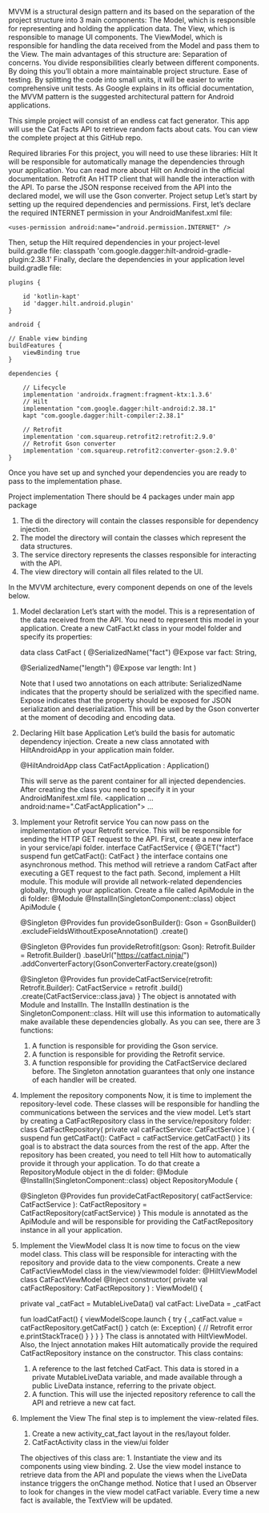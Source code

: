 MVVM is a structural design pattern and its based on the separation of the project structure into 3 main components:
The Model, which is responsible for representing and holding the application data.
The View, which is responsible to manage UI components.
The ViewModel, which is responsible for handling the data received from the Model and pass them to the View.
The main advantages of this structure are:
Separation of concerns.
You divide responsibilities clearly between different components.
By doing this you’ll obtain a more maintainable project structure.
Ease of testing.
By splitting the code into small units, it will be easier to write comprehensive unit tests.
As Google explains in its official documentation, the MVVM pattern is the suggested architectural pattern for Android applications.


This simple project will consist of an endless cat fact generator.
This app will use the Cat Facts API to retrieve random facts about cats.
You can view the complete project at this GitHub repo.

Required libraries
For this project, you will need to use these libraries:
Hilt
It will be responsible for automatically manage the dependencies through your application.
You can read more about Hilt on Android in the official documentation.
Retrofit
An HTTP client that will handle the interaction with the API.
To parse the JSON response received from the API into the declared model, we will use the Gson converter.
Project setup
Let’s start by setting up the required dependencies and permissions.
First, let’s declare the required INTERNET permission in your AndroidManifest.xml file:

    <uses-permission android:name="android.permission.INTERNET" />
Then, setup the Hilt required dependencies in your project-level build.gradle file:
classpath 'com.google.dagger:hilt-android-gradle-plugin:2.38.1'
Finally, declare the dependencies in your application level build.gradle file:

    plugins {
    
        id 'kotlin-kapt'
        id 'dagger.hilt.android.plugin'
    }
    
    android {

    // Enable view binding
    buildFeatures {
        viewBinding true
    }

    dependencies {
    
        // Lifecycle
        implementation 'androidx.fragment:fragment-ktx:1.3.6'
        // Hilt
        implementation "com.google.dagger:hilt-android:2.38.1"
        kapt "com.google.dagger:hilt-compiler:2.38.1"

        // Retrofit
        implementation 'com.squareup.retrofit2:retrofit:2.9.0' 
        // Retrofit Gson converter
        implementation 'com.squareup.retrofit2:converter-gson:2.9.0'
    }

Once you have set up and synched your dependencies you are ready to pass to the implementation phase.

Project implementation
There should be 4 packages under main app package
1. The di the directory will contain the classes responsible for dependency injection.
2. The model the directory will contain the classes which represent the data structures.
3. The service directory represents the classes responsible for interacting with the API.
4. The view directory will contain all files related to the UI.
   
In the MVVM architecture, every component depends on one of the levels below.

1. Model declaration
   Let’s start with the model.
   This is a representation of the data received from the API.
   You need to represent this model in your application.
   Create a new CatFact.kt class in your model folder and specify its properties:
   
   data class CatFact (
   @SerializedName("fact")
   @Expose
   var fact: String,

   @SerializedName("length")
   @Expose
   var length: Int
   )
   
   Note that I used two annotations on each attribute:
   SerializedName indicates that the property should be serialized with the specified name.
   Expose indicates that the property should be exposed for JSON serialization and deserialization.
   This will be used by the Gson converter at the moment of decoding and encoding data.
   
2. Declaring Hilt base Application
   Let’s build the basis for automatic dependency injection.
   Create a new class annotated with HiltAndroidApp in your application main folder.
   
   @HiltAndroidApp
   class CatFactApplication : Application()
   
   This will serve as the parent container for all injected dependencies.
   After creating the class you need to specify it in your AndroidManifest.xml file.
   <application
   ...
   android:name=".CatFactApplication">
   ...
   </application>
3. Implement your Retrofit service
   You can now pass on the implementation of your Retrofit service.
   This will be responsible for sending the HTTP GET request to the API.
   First, create a new interface in your service/api folder.
   interface CatFactService {
   @GET("fact")
   suspend fun getCatFact(): CatFact
   }
   the interface contains one asynchronous method.
   This method will retrieve a random CatFact after executing a GET request to the fact path.
   Second, implement a Hilt module.
   This module will provide all network-related dependencies globally, through your application.
   Create a file called ApiModule in the di folder:
   @Module
   @InstallIn(SingletonComponent::class)
   object ApiModule {

   @Singleton
   @Provides
   fun provideGsonBuilder(): Gson =
   GsonBuilder()
   .excludeFieldsWithoutExposeAnnotation()
   .create()

   @Singleton
   @Provides
   fun provideRetrofit(gson: Gson): Retrofit.Builder =
   Retrofit.Builder()
   .baseUrl("https://catfact.ninja/")
   .addConverterFactory(GsonConverterFactory.create(gson))

   @Singleton
   @Provides
   fun provideCatFactService(retrofit: Retrofit.Builder): CatFactService =
   retrofit
   .build()
   .create(CatFactService::class.java)
   }
   The object is annotated with Module and InstallIn.
   The InstallIn destination is the SingletonComponent::class.
   Hilt will use this information to automatically make available these dependencies globally.
   As you can see, there are 3 functions:
   1. A function is responsible for providing the Gson service.
   2. A function is responsible for providing the Retrofit service.
   3. A function responsible for providing the CatFactService declared before.
   The Singleton annotation guarantees that only one instance of each handler will be created.
4. Implement the repository components
   Now, it is time to implement the repository-level code.
   These classes will be responsible for handling the communications between the services and the view model.
   Let’s start by creating a CatFactRepository class in the service/repository folder:
   class CatFactRepository(
   private val catFactService: CatFactService
   ) {
   suspend fun getCatFact(): CatFact = catFactService.getCatFact()
   }
   its goal is to abstract the data sources from the rest of the app.
   After the repository has been created, you need to tell Hilt how to automatically provide it through your application.
   To do that create a RepositoryModule object in the di folder:
   @Module
   @InstallIn(SingletonComponent::class)
   object RepositoryModule {

   @Singleton
   @Provides
   fun provideCatFactRepository(
   catFactService: CatFactService
   ): CatFactRepository =
   CatFactRepository(catFactService)
   }
   This module is annotated as the ApiModule and will be responsible for providing the CatFactRepository instance in all your application.
5. Implement the ViewModel class
   It is now time to focus on the view model class.
   This class will be responsible for interacting with the repository and provide data to the view components.
   Create a new CatFactViewModel class in the view/viewmodel folder:
   @HiltViewModel
   class CatFactViewModel @Inject constructor(
   private val catFactRepository: CatFactRepository
   ) : ViewModel() {

   private val _catFact = MutableLiveData<CatFact>()
   val catFact: LiveData<CatFact> = _catFact

   fun loadCatFact() {
   viewModelScope.launch {
   try {
   _catFact.value = catFactRepository.getCatFact()
   } catch (e: Exception) {
   // Retrofit error
   e.printStackTrace()
   }
   }
   }
   }
   The class is annotated with HiltViewModel.
   Also, the Inject annotation makes Hilt automatically provide the required CatFactRepository instance on the constructor.
   This class contains:
    1. A reference to the last fetched CatFact.
   This data is stored in a private MutableLiveData variable, and made available through a public LiveData instance, referring to the private object.
    2. A function.
   This will use the injected repository reference to call the API and retrieve a new cat fact.

6. Implement the View
   The final step is to implement the view-related files.
    1. Create a new activity_cat_fact layout in the res/layout folder.
    2. CatFactActivity class in the view/ui folder
       
    The objectives of this class are:
       1. Instantiate the view and its components using view binding.
       2. Use the view model instance to retrieve data from the API and populate the views when the LiveData instance triggers the onChange method.
       Notice that I used an Observer to look for changes in the view model catFact variable.
       Every time a new fact is available, the TextView will be updated.

    


